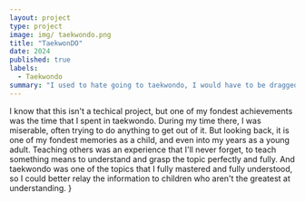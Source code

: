 ```yaml
---
layout: project
type: project
image: img/ taekwondo.png
title: "TaekwonDO"
date: 2024
published: true
labels:
  - Taekwondo
summary: "I used to hate going to taekwondo, I would have to be dragged by my family to go, but now I do sort of miss going."
---
```

I know that this isn't a techical project, but one of my fondest achievements was the time that I spent in taekwondo. During my time there, I was miserable, often trying to do anything to get out of it.
But looking back, it is one of my fondest memories as a child, and even into my years as a young adult. Teaching others was an experience that I'll never forget, to teach something means to understand and grasp the topic perfectly and fully.
And taekwondo was one of the topics that I fully mastered and fully understood, so I could better relay the information to children who aren't the greatest at understanding.
}
